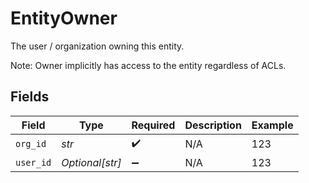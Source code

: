 # EntityOwner

The user / organization owning this entity.

Note: Owner implicitly has access to the entity regardless of ACLs.



## Fields

| Field              | Type               | Required           | Description        | Example            |
| ------------------ | ------------------ | ------------------ | ------------------ | ------------------ |
| `org_id`           | *str*              | :heavy_check_mark: | N/A                | 123                |
| `user_id`          | *Optional[str]*    | :heavy_minus_sign: | N/A                | 123                |
